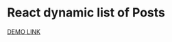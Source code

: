 # React dynamic list of Posts
  [DEMO LINK](https://tarasulko.github.io/react_dynamic-list-of-posts/)
  

